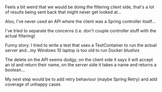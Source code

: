 Feels a bit weird that we would be doing the filtering client side, that's a lot of results being sent back that might never get looked at...

Also, I've never used an API where the client was a Spring controller itself...

I've tried to separate the concerns (i.e. don't couple controller stuff with the actual filtering)


Funny story: I tried to write a test that uses a TestContainer to run the actual server and...my Windows 10 laptop is too old to run Docker *blushes*

The delete on the API seems dodgy; on the client side it says it will accept an id and return their name, on the server side it takes a name and returns a boolean...

My next step would be to add retry behaviour (maybe Spring Retry) and add coverage of unhappy cases
